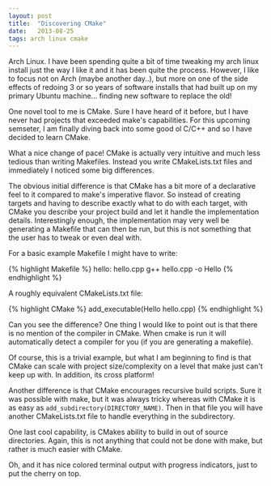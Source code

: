 ```yaml
---
layout: post
title:  "Discovering CMake"
date:   2013-08-25
tags: arch linux cmake
---
```


Arch Linux.  I have been spending quite a bit of time tweaking my arch linux
install just the way I like it and it has been quite the process.  However, I
like to focus not on Arch (maybe another day..), but more on one of the
side effects of redoing 3 or so years of software installs that had built up on
my primary Ubuntu machine... finding new software to replace the old!

One novel tool to me is CMake.  Sure I have heard of it before, but I have never
had projects that exceeded make's capabilities.  For this upcoming semseter, I
am finally diving back into some good ol C/C++ and so I have decided to learn
CMake.  

What a nice change of pace! CMake is actually very intuitive and much less
tedious than writing Makefiles.  Instead you write CMakeLists.txt files and
immediately I noticed some big differences.  

The obvious initial difference is that CMake has a bit more of a declarative
feel to it compared to make's imperative flavor.  So instead of creating targets
and having to describe exactly what to do with each target, with CMake you
describe your project build and let it handle the implementation details.
Interestingly enough, the implementation may very well be generating a Makefile
that can then be run, but this is not something that the user has to tweak or
even deal with.  

For a basic example Makefile I might have to write:

{% highlight Makefile %}
hello: hello.cpp
	g++ hello.cpp -o Hello
{% endhighlight %}

A roughly equivalent CMakeLists.txt file:

{% highlight CMake %}
add_executable(Hello hello.cpp)
{% endhighlight %}

Can you see the difference?  One thing I would like to point out is that there
is no mention of the compiler in CMake.  When cmake is run it will automatically
detect a compiler for you (if you are generating a makefile). 

Of course, this is a trivial example, but what I am beginning to find is that
CMake can scale with project size/complexity on a level that make just can't
keep up with.  In addition, its cross platform!


Another difference is that CMake encourages recursive build scripts. Sure it was
possible with make, but it was always tricky whereas with CMake it is as easy as
`add_subdirectory(DIRECTORY_NAME)`.  Then in that file you will have another
CMakeLists.txt file to handle everything in the subdirectory.

One last cool capability, is CMakes ability to build in out of source
directories. Again, this is not anything that could not be done with make, but
rather is much easier with CMake.

Oh, and it has nice colored terminal output with progress indicators, just to
put the cherry on top.

